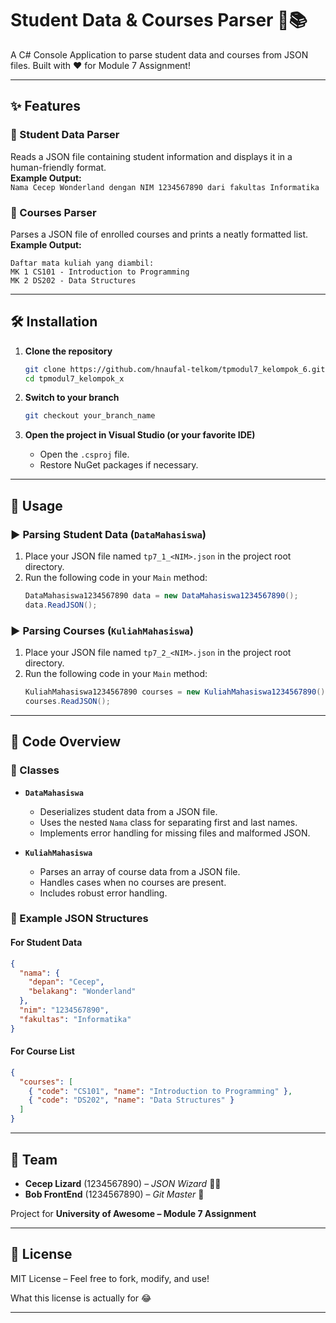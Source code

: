 # Student Data & Courses Parser 🚀📚

A C# Console Application to parse student data and courses from JSON files. Built with ❤️ for Module 7 Assignment!

---

## ✨ Features

### 📌 Student Data Parser  
Reads a JSON file containing student information and displays it in a human-friendly format.  
**Example Output:**  
`Nama Cecep Wonderland dengan NIM 1234567890 dari fakultas Informatika`

### 📌 Courses Parser  
Parses a JSON file of enrolled courses and prints a neatly formatted list.  
**Example Output:**
```
Daftar mata kuliah yang diambil:
MK 1 CS101 - Introduction to Programming
MK 2 DS202 - Data Structures
```

---

## 🛠️ Installation

1. **Clone the repository**
   ```bash
   git clone https://github.com/hnaufal-telkom/tpmodul7_kelompok_6.git
   cd tpmodul7_kelompok_x
   ```

2. **Switch to your branch**
   ```bash
   git checkout your_branch_name
   ```

3. **Open the project in Visual Studio (or your favorite IDE)**  
   - Open the `.csproj` file.
   - Restore NuGet packages if necessary.

---

## 🚦 Usage

### ▶️ Parsing Student Data (`DataMahasiswa`)
1. Place your JSON file named `tp7_1_<NIM>.json` in the project root directory.
2. Run the following code in your `Main` method:
   ```csharp
   DataMahasiswa1234567890 data = new DataMahasiswa1234567890();
   data.ReadJSON();
   ```

### ▶️ Parsing Courses (`KuliahMahasiswa`)
1. Place your JSON file named `tp7_2_<NIM>.json` in the project root directory.
2. Run the following code in your `Main` method:
   ```csharp
   KuliahMahasiswa1234567890 courses = new KuliahMahasiswa1234567890();
   courses.ReadJSON();
   ```

---

## 🧩 Code Overview

### 🧾 Classes

- **`DataMahasiswa`**
  - Deserializes student data from a JSON file.
  - Uses the nested `Nama` class for separating first and last names.
  - Implements error handling for missing files and malformed JSON.

- **`KuliahMahasiswa`**
  - Parses an array of course data from a JSON file.
  - Handles cases when no courses are present.
  - Includes robust error handling.

### 📁 Example JSON Structures

#### For Student Data
```json
{
  "nama": {
    "depan": "Cecep",
    "belakang": "Wonderland"
  },
  "nim": "1234567890",
  "fakultas": "Informatika"
}
```

#### For Course List
```json
{
  "courses": [
    { "code": "CS101", "name": "Introduction to Programming" },
    { "code": "DS202", "name": "Data Structures" }
  ]
}
```

---

## 👥 Team

- **Cecep Lizard** (1234567890) – *JSON Wizard* 🧙‍♀️  
- **Bob FrontEnd** (1234567890) – *Git Master* 🐙

Project for **University of Awesome – Module 7 Assignment**

---

## 📜 License

MIT License – Feel free to fork, modify, and use!

What this license is actually for 😂

---
